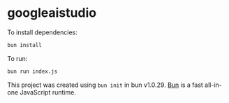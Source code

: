 # googleaistudio

To install dependencies:

```bash
bun install
```

To run:

```bash
bun run index.js
```

This project was created using `bun init` in bun v1.0.29. [Bun](https://bun.sh) is a fast all-in-one JavaScript runtime.
